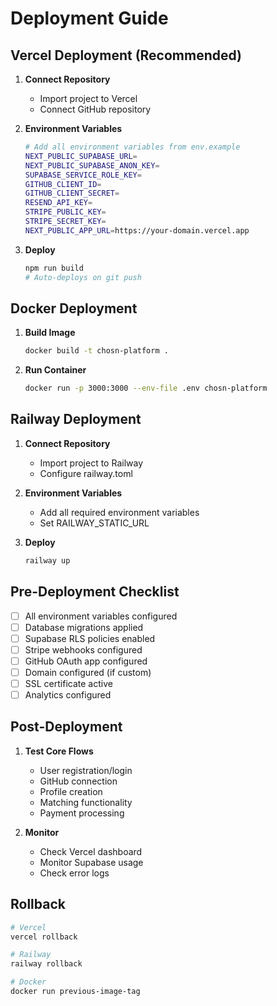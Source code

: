 # Deployment Guide

## Vercel Deployment (Recommended)

1. **Connect Repository**
   - Import project to Vercel
   - Connect GitHub repository

2. **Environment Variables**
   ```bash
   # Add all environment variables from env.example
   NEXT_PUBLIC_SUPABASE_URL=
   NEXT_PUBLIC_SUPABASE_ANON_KEY=
   SUPABASE_SERVICE_ROLE_KEY=
   GITHUB_CLIENT_ID=
   GITHUB_CLIENT_SECRET=
   RESEND_API_KEY=
   STRIPE_PUBLIC_KEY=
   STRIPE_SECRET_KEY=
   NEXT_PUBLIC_APP_URL=https://your-domain.vercel.app
   ```

3. **Deploy**
   ```bash
   npm run build
   # Auto-deploys on git push
   ```

## Docker Deployment

1. **Build Image**
   ```bash
   docker build -t chosn-platform .
   ```

2. **Run Container**
   ```bash
   docker run -p 3000:3000 --env-file .env chosn-platform
   ```

## Railway Deployment

1. **Connect Repository**
   - Import project to Railway
   - Configure railway.toml

2. **Environment Variables**
   - Add all required environment variables
   - Set RAILWAY_STATIC_URL

3. **Deploy**
   ```bash
   railway up
   ```

## Pre-Deployment Checklist

- [ ] All environment variables configured
- [ ] Database migrations applied
- [ ] Supabase RLS policies enabled
- [ ] Stripe webhooks configured
- [ ] GitHub OAuth app configured
- [ ] Domain configured (if custom)
- [ ] SSL certificate active
- [ ] Analytics configured

## Post-Deployment

1. **Test Core Flows**
   - User registration/login
   - GitHub connection
   - Profile creation
   - Matching functionality
   - Payment processing

2. **Monitor**
   - Check Vercel dashboard
   - Monitor Supabase usage
   - Check error logs

## Rollback

```bash
# Vercel
vercel rollback

# Railway  
railway rollback

# Docker
docker run previous-image-tag
``` 